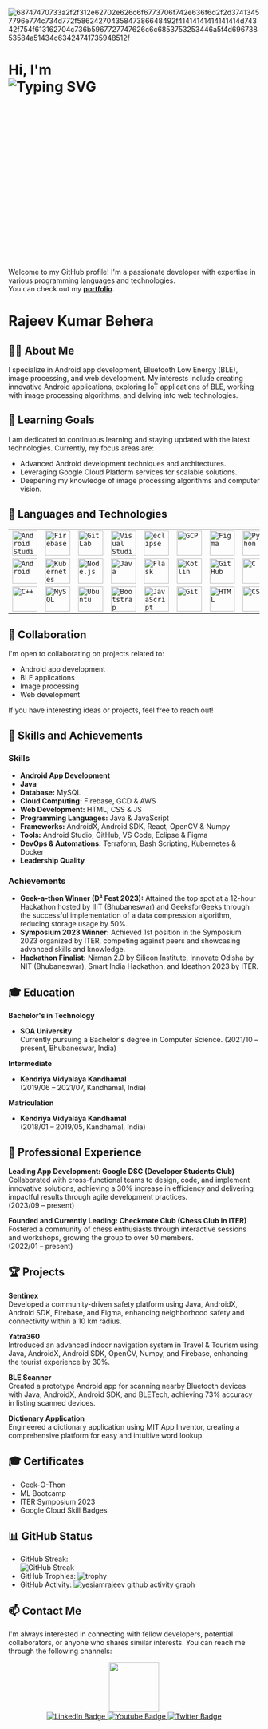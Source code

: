 ![68747470733a2f2f312e62702e626c6f6773706f742e636f6d2f2d37413457796e774c734d772f58624270435847386648492f41414141414141414d74342f754f613162704c736b5967727747626c6c6853753253446a5f4d69673853584a51434c63424741735948512f](https://github.com/yesiamrajeev/yesiamrajeev/assets/125568812/2368fa0f-6b3f-4c33-8e65-91b82785e85c)


# Hi, I'm <br> ![Typing SVG](https://readme-typing-svg.demolab.com?font=Pixelify+Sans&size=40&pause=1000&color=8742F5&background=1E27DC00&random=false&width=435&lines=Rajeev+kumar+Behera;Android+Developer+;Java+Developer+;Web+Developer+;Python+Developer+)
<img src="https://github.com/yesiamrajeev/yesiamrajeev/assets/125568812/36fae27d-aea9-4119-9bf8-de1a2b363a9e" alt="Circular Trimmed Photo" style="width: 5%; height: 8%; object-fit: cover; border-radius: 50%; overflow: hidden;">

Welcome to my GitHub profile! I'm a passionate developer with expertise in various programming languages and technologies. <br>
You can check out my [**portfolio**](https://rajeev28.me/).

# Rajeev Kumar Behera

## 👨‍💻 About Me
I specialize in Android app development, Bluetooth Low Energy (BLE), image processing, and web development. My interests include creating innovative Android applications, exploring IoT applications of BLE, working with image processing algorithms, and delving into web technologies.

## 🌱 Learning Goals
I am dedicated to continuous learning and staying updated with the latest technologies. Currently, my focus areas are:
- Advanced Android development techniques and architectures.
- Leveraging Google Cloud Platform services for scalable solutions.
- Deepening my knowledge of image processing algorithms and computer vision.

## 💬 Languages and Technologies
<div align="center">
	<table>
		<tr>
			<td><code><img width="50" src="https://user-images.githubusercontent.com/25181517/192108895-20dc3343-43e3-4a54-a90e-13a4abbc57b9.png" alt="Android Studio" title="Android Studio"/></code></td>
			<td><code><img width="50" src="https://user-images.githubusercontent.com/25181517/189716855-2c69ca7a-5149-4647-936d-780610911353.png" alt="Firebase" title="Firebase"/></code></td>
			<td><code><img width="50" src="https://user-images.githubusercontent.com/25181517/192108376-c675d39b-90f6-4073-bde6-5a9291644657.png" alt="GitLab" title="GitLab"/></code></td>
			<td><code><img width="50" src="https://user-images.githubusercontent.com/25181517/192108891-d86b6220-e232-423a-bf5f-90903e6887c3.png" alt="Visual Studio Code" title="Visual Studio Code"/></code></td>
			<td><code><img width="50" src="https://user-images.githubusercontent.com/25181517/192108892-6e9b5cdf-4e35-4a70-ad9a-801a93a07c1c.png" alt="eclipse" title="eclipse"/></code></td>
			<td><code><img width="50" src="https://user-images.githubusercontent.com/25181517/183911547-990692bc-8411-4878-99a0-43506cdb69cf.png" alt="GCP" title="GCP"/></code></td>
			<td><code><img width="50" src="https://user-images.githubusercontent.com/25181517/189715289-df3ee512-6eca-463f-a0f4-c10d94a06b2f.png" alt="Figma" title="Figma"/></code></td>
			<td><code><img width="50" src="https://user-images.githubusercontent.com/25181517/183423507-c056a6f9-1ba8-4312-a350-19bcbc5a8697.png" alt="Python" title="Python"/></code></td>
		</tr>
		<tr>
			<td><code><img width="50" src="https://user-images.githubusercontent.com/25181517/117269608-b7dcfb80-ae58-11eb-8e66-6cc8753553f0.png" alt="Android" title="Android"/></code></td>
			<td><code><img width="50" src="https://user-images.githubusercontent.com/25181517/182534006-037f08b5-8e7b-4e5f-96b6-5d2a5558fa85.png" alt="Kubernetes" title="Kubernetes"/></code></td>
			<td><code><img width="50" src="https://user-images.githubusercontent.com/25181517/183568594-85e280a7-0d7e-4d1a-9028-c8c2209e073c.png" alt="Node.js" title="Node.js"/></code></td>
			<td><code><img width="50" src="https://user-images.githubusercontent.com/25181517/117201156-9a724800-adec-11eb-9a9d-3cd0f67da4bc.png" alt="Java" title="Java"/></code></td>
			<td><code><img width="50" src="https://user-images.githubusercontent.com/25181517/183423775-2276e25d-d43d-4e58-890b-edbc88e915f7.png" alt="Flask" title="Flask"/></code></td>
			<td><code><img width="50" src="https://user-images.githubusercontent.com/25181517/185062810-7ee0c3d2-17f2-4a98-9d8a-a9576947692b.png" alt="Kotlin" title="Kotlin"/></code></td>
			<td><code><img width="50" src="https://user-images.githubusercontent.com/25181517/192108374-8da61ba1-99ec-41d7-80b8-fb2f7c0a4948.png" alt="GitHub" title="GitHub"/></code></td>
			<td><code><img width="50" src="https://user-images.githubusercontent.com/25181517/192106070-46255bcf-65e6-4c6b-a296-bf8d0d8fb2a7.png" alt="C" title="C"/></code></td>
		</tr>
		<tr>
			<td><code><img width="50" src="https://user-images.githubusercontent.com/25181517/192106073-90fffafe-3562-4ff9-a37e-c77a2da0ff58.png" alt="C++" title="C++"/></code></td>
			<td><code><img width="50" src="https://user-images.githubusercontent.com/25181517/183896128-ec99105a-ec1a-4d85-b08b-1aa1620b2046.png" alt="MySQL" title="MySQL"/></code></td>
			<td><code><img width="50" src="https://user-images.githubusercontent.com/25181517/186884153-99edc188-e4aa-4c84-91b0-e2df260ebc33.png" alt="Ubuntu" title="Ubuntu"/></code></td>
			<td><code><img width="50" src="https://user-images.githubusercontent.com/25181517/183898054-b3d693d4-dafb-4808-a509-bab54cf5de34.png" alt="Bootstrap" title="Bootstrap"/></code></td>
			<td><code><img width="50" src="https://user-images.githubusercontent.com/25181517/117447155-6a868a00-af3d-11eb-9cfe-245df15c9f3f.png" alt="JavaScript" title="JavaScript"/></code></td>
			<td><code><img width="50" src="https://user-images.githubusercontent.com/25181517/192108372-f71d70ac-7ae6-4c0d-8395-51d8870c2ef0.png" alt="Git" title="Git"/></code></td>
			<td><code><img width="50" src="https://user-images.githubusercontent.com/25181517/192158954-f88b5814-d510-4564-b285-dff7d6400dad.png" alt="HTML" title="HTML"/></code></td>
			<td><code><img width="50" src="https://user-images.githubusercontent.com/25181517/183898674-75a4a1b1-f960-4ea9-abcb-637170a00a75.png" alt="CSS" title="CSS"/></code></td>
		</tr>
	</table>
</div>

## 💼 Collaboration
I'm open to collaborating on projects related to:
- Android app development
- BLE applications
- Image processing
- Web development

If you have interesting ideas or projects, feel free to reach out!

## 🚀 Skills and Achievements

### Skills
- **Android App Development**
- **Java**
- **Database:** MySQL
- **Cloud Computing:** Firebase, GCD & AWS
- **Web Development:** HTML, CSS & JS
- **Programming Languages:** Java & JavaScript
- **Frameworks:** AndroidX, Android SDK, React, OpenCV & Numpy
- **Tools:** Android Studio, GitHub, VS Code, Eclipse & Figma
- **DevOps & Automations:** Terraform, Bash Scripting, Kubernetes & Docker
- **Leadership Quality**

### Achievements
- **Geek-a-thon Winner (D³ Fest 2023):** Attained the top spot at a 12-hour Hackathon hosted by IIIT (Bhubaneswar) and GeeksforGeeks through the successful implementation of a data compression algorithm, reducing storage usage by 50%.
- **Symposium 2023 Winner:** Achieved 1st position in the Symposium 2023 organized by ITER, competing against peers and showcasing advanced skills and knowledge.
- **Hackathon Finalist:** Nirman 2.0 by Silicon Institute, Innovate Odisha by NIT (Bhubaneswar), Smart India Hackathon, and Ideathon 2023 by ITER.

## 🎓 Education
**Bachelor's in Technology**
- **SOA University**  
  Currently pursuing a Bachelor's degree in Computer Science.
  (2021/10 – present, Bhubaneswar, India)

**Intermediate**
- **Kendriya Vidyalaya Kandhamal**  
  (2019/06 – 2021/07, Kandhamal, India)

**Matriculation**
- **Kendriya Vidyalaya Kandhamal**  
  (2018/01 – 2019/05, Kandhamal, India)

## 💼 Professional Experience

**Leading App Development: Google DSC (Developer Students Club)**  
Collaborated with cross-functional teams to design, code, and implement innovative solutions, achieving a 30% increase in efficiency and delivering impactful results through agile development practices.  
(2023/09 – present)

**Founded and Currently Leading: Checkmate Club (Chess Club in ITER)**  
Fostered a community of chess enthusiasts through interactive sessions and workshops, growing the group to over 50 members.  
(2022/01 – present)

## 🏆 Projects

**Sentinex**  
Developed a community-driven safety platform using Java, AndroidX, Android SDK, Firebase, and Figma, enhancing neighborhood safety and connectivity within a 10 km radius.

**Yatra360**  
Introduced an advanced indoor navigation system in Travel & Tourism using Java, AndroidX, Android SDK, OpenCV, Numpy, and Firebase, enhancing the tourist experience by 30%.

**BLE Scanner**  
Created a prototype Android app for scanning nearby Bluetooth devices with Java, AndroidX, Android SDK, and BLETech, achieving 73% accuracy in listing scanned devices.

**Dictionary Application**  
Engineered a dictionary application using MIT App Inventor, creating a comprehensive platform for easy and intuitive word lookup.

## 🎓 Certificates
- Geek-O-Thon
- ML Bootcamp
- ITER Symposium 2023
- Google Cloud Skill Badges

## 📊 GitHub Status
- GitHub Streak: <br> ![GitHub Streak](https://streak-stats.demolab.com?user=yesiamrajeev&theme=shadow-purple&border_radius=4.8)
- GitHub Trophies: ![trophy](https://github-profile-trophy.vercel.app/?username=yesiamrajeev&theme=onedark)
- GitHub Activity: ![yesiamrajeev github activity graph](https://github-readme-activity-graph.vercel.app/graph?username=yesiamrajeev&bg_color=140123&color=6d24c6&line=000000&point=a400f0&area=true&hide_border=true)


## 📫 Contact Me

I'm always interested in connecting with fellow developers, potential collaborators, or anyone who shares similar interests. You can reach me through the following channels:

<div id="header" align="center">
  <img src="https://media.giphy.com/media/M9gbBd9nbDrOTu1Mqx/giphy.gif" width="100"/>
</div>
<div id="badges"align="center" >
  <a href="https://www.linkedin.com/in/rajeev-kumar-behera-36403428b/">
    <img src="https://img.shields.io/badge/LinkedIn-blue?style=for-the-badge&logo=linkedin&logoColor=white" alt="LinkedIn Badge"/>
  </a>
  <a href="mailto:rajeev.220077@gmail.com">
    <img src="https://img.shields.io/badge/Gmail-D14836?style=for-the-badge&logo=gmail&logoColor=white" alt="Youtube Badge"/>
  </a>
  <a href="https://www.instagram.com/yes._.i._.am/">
    <img src="https://img.shields.io/badge/Instagram-E4405F?style=for-the-badge&logo=instagram&logoColor=white" alt="Twitter Badge"/>
  </a>
</div>

